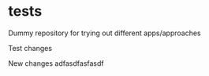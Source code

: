 # tests
Dummy repository for trying out different apps/approaches

Test changes

New changes
adfasdfasfasdf
